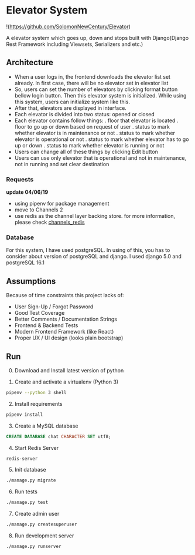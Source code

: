 # Elevator System  #

!(https://github.com/SolomonNewCentury/Elevator)

A elevator system which goes up, down and stops built with Django(Django Rest Framework including Viewsets, Serializers and etc.)

## Architecture ##
 - When a user logs in, the frontend downloads the elevator list set already. In first case, there will be no elevator set in elevator list
 - So, users can set the number of elevators by clicking format button bellow login button. Then this elevator system is initialized.
   While using this system, users can initialize system like this.
 - After that, elevators are displayed in interface.
 - Each elevator is divided into two status: opened or closed
 - Each elevator contains follow things:
   . floor that elevator is located
   . floor to go up or down based on request of user
   . status to mark whether elevator is in maintenance or not
   . status to mark whether elevator is operational or not
   . status to mark whether elevator has to go up or down
   . status to mark whether elevator is running or not
 - Users can change all of these things by clicking Edit button
 - Users can use only elevator that is operational and not in maintenance, not in running and set clear destination


### Requests ###


**update 04/06/19**

- using pipenv for package management
- move to Channels 2
- use redis as the channel layer backing store. for more information, please check [channels_redis](https://github.com/django/channels_redis)

### Database ###
For this system, I have used postgreSQL.
In using of this, you has to consider about version of postgreSQL and django. I used django 5.0 and postgreSQL 16.1

## Assumptions ##

Because of time constraints this project lacks of:

- User Sign-Up / Forgot Password
- Good Test Coverage
- Better Comments / Documentation Strings
- Frontend & Backend Tests
- Modern Frontend Framework (like React)
- Proper UX / UI design (looks plain bootstrap)

## Run ##

0. Download and Install latest version of python

1. Create and activate a virtualenv (Python 3)
```bash
pipenv --python 3 shell
```
2. Install requirements
```bash
pipenv install
```
3. Create a MySQL database
```sql
CREATE DATABASE chat CHARACTER SET utf8;
```
4. Start Redis Server
```bash
redis-server
```

5. Init database
```bash
./manage.py migrate
```
6. Run tests
```bash
./manage.py test
```

7. Create admin user
```bash
./manage.py createsuperuser
```

8. Run development server
```bash
./manage.py runserver

